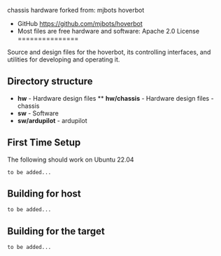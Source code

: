 chassis hardware forked from:
mjbots hoverbot
* GitHub https://github.com/mjbots/hoverbot
* Most files are free hardware and software: Apache 2.0 License
===============

Source and design files for the hoverbot, its controlling
interfaces, and utilities for developing and operating it.


Directory structure
-------------------
* **hw** - Hardware design files
** **hw/chassis** - Hardware design files - chassis
* **sw** - Software
* **sw/ardupilot** - ardupilot




First Time Setup
----------------

The following should work on Ubuntu 22.04

```
to be added...
```

Building for host
-----------------

```
to be added...
```

Building for the target
-----------------------

```
to be added...
```
